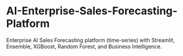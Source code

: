 # AI-Enterprise-Sales-Forecasting-Platform
Enterprise AI Sales Forecasting platform (time-series) with Streamlit, Ensemble,  XGBoost, Random Forest, and Business Intelligence.
